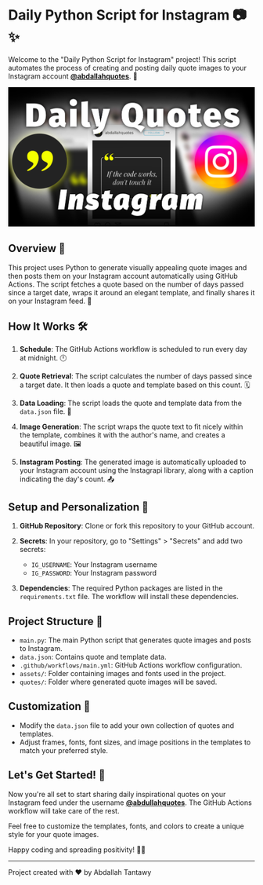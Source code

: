 # Daily Python Script for Instagram 📷✨

Welcome to the "Daily Python Script for Instagram" project! This script automates the process of creating and posting daily quote images to your Instagram account **[@abdallahquotes](https://www.instagram.com/abdallahquotes/)**. 🚀

![Daily Python Script](./assets/images/daily_python_script.jpg)

## Overview 🌟

This project uses Python to generate visually appealing quote images and then posts them on your Instagram account automatically using GitHub Actions. The script fetches a quote based on the number of days passed since a target date, wraps it around an elegant template, and finally shares it on your Instagram feed. 🎨

## How It Works 🛠️

1. **Schedule**: The GitHub Actions workflow is scheduled to run every day at midnight. 🕛

1. **Quote Retrieval**: The script calculates the number of days passed since a target date. It then loads a quote and template based on this count. 🗓️

1. **Data Loading**: The script loads the quote and template data from the `data.json` file. 📄
   
2. **Image Generation**: The script wraps the quote text to fit nicely within the template, combines it with the author's name, and creates a beautiful image. 🖼️

3. **Instagram Posting**: The generated image is automatically uploaded to your Instagram account using the Instagrapi library, along with a caption indicating the day's count. 📤

## Setup and Personalization 🚀

1. **GitHub Repository**: Clone or fork this repository to your GitHub account.

2. **Secrets**: In your repository, go to "Settings" > "Secrets" and add two secrets:
   - `IG_USERNAME`: Your Instagram username
   - `IG_PASSWORD`: Your Instagram password

3. **Dependencies**: The required Python packages are listed in the `requirements.txt` file. The workflow will install these dependencies.

## Project Structure 📂

- `main.py`: The main Python script that generates quote images and posts to Instagram.
- `data.json`: Contains quote and template data.
- `.github/workflows/main.yml`: GitHub Actions workflow configuration.
- `assets/`: Folder containing images and fonts used in the project.
- `quotes/`: Folder where generated quote images will be saved.

## Customization 🎨

- Modify the `data.json` file to add your own collection of quotes and templates.
- Adjust frames, fonts, font sizes, and image positions in the templates to match your preferred style.

## Let's Get Started! 🚀

Now you're all set to start sharing daily inspirational quotes on your Instagram feed under the username **[@abdullahquotes](https://www.instagram.com/abdullahquotes/)**. The GitHub Actions workflow will take care of the rest.

Feel free to customize the templates, fonts, and colors to create a unique style for your quote images.

Happy coding and spreading positivity! 🌟🌈

---

Project created with ❤️ by Abdallah Tantawy